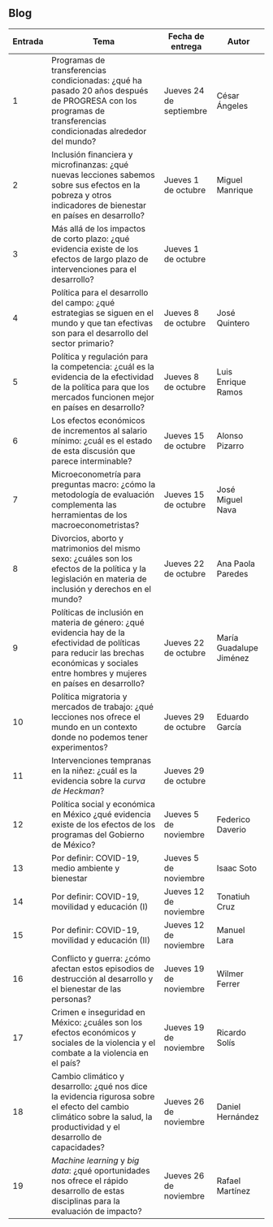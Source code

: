 ## Blog
  
  | **Entrada** | **Tema** | **Fecha de entrega** | **Autor** |
  | --- | --- | --- | --- |
  | 1 | Programas de transferencias condicionadas: ¿qué ha pasado 20 años después de PROGRESA con los programas de transferencias condicionadas alrededor del mundo? | Jueves 24 de septiembre | César Ángeles |
  | 2 | Inclusión financiera y microfinanzas: ¿qué nuevas lecciones sabemos sobre sus efectos en la pobreza y otros indicadores de bienestar en países en desarrollo? | Jueves 1 de octubre | Miguel Manrique |
  | 3 | Más allá de los impactos de corto plazo: ¿qué evidencia existe de los efectos de largo plazo de intervenciones para el desarrollo? | Jueves 1 de octubre | |
  | 4 | Política para el desarrollo del campo: ¿qué estrategias se siguen en el mundo y que tan efectivas son para el desarrollo del sector primario? | Jueves 8 de octubre | José Quintero |
  | 5| Política y regulación para la competencia: ¿cuál es la evidencia de la efectividad de la política para que los mercados funcionen mejor en países en desarrollo? | Jueves 8 de octubre | Luis Enrique Ramos |
  |  6| Los efectos económicos de incrementos al salario mínimo: ¿cuál es el estado de esta discusión que parece interminable? | Jueves 15 de octubre | Alonso Pizarro |
  | 7| Microeconometría para preguntas macro: ¿cómo la metodología de evaluación complementa las herramientas de los macroeconometristas? | Jueves 15 de octubre | José Miguel Nava |
  |  8| Divorcios, aborto y matrimonios del mismo sexo: ¿cuáles son los efectos de la política y la legislación en materia de inclusión y derechos en el mundo? | Jueves 22 de octubre | Ana Paola Paredes |
  | 9| Políticas de inclusión en materia de género: ¿qué evidencia hay de la efectividad de políticas para reducir las brechas económicas y sociales entre hombres y mujeres en países en desarrollo? | Jueves 22 de octubre | María Guadalupe Jiménez |
  |  10| Política migratoria y mercados de trabajo: ¿qué lecciones nos ofrece el mundo en un contexto donde no podemos tener experimentos? | Jueves 29 de octubre | Eduardo García |
  | 11| Intervenciones tempranas en la niñez: ¿cuál es la evidencia sobre la *curva de Heckman*? | Jueves 29 de octubre | |
  |  12| Política social y económica en México ¿qué evidencia existe de los efectos de los programas del Gobierno de México? | Jueves 5 de noviembre | Federico Daverio |
  |  13| Por definir: COVID-19, medio ambiente y bienestar | Jueves 5 de noviembre | Isaac Soto |
  | 14| Por definir: COVID-19, movilidad y educación (I) | Jueves 12 de noviembre | Tonatiuh Cruz |
  | 15| Por definir: COVID-19, movilidad y educación (II) | Jueves 12 de noviembre | Manuel Lara |
  | 16 | Conflicto y guerra: ¿cómo afectan estos episodios de destrucción al desarrollo y el bienestar de las personas? | Jueves 19 de noviembre | Wilmer Ferrer |
  | 17 | Crimen e inseguridad en México: ¿cuáles son los efectos económicos y sociales de la violencia y el combate a la violencia en el país? | Jueves 19 de noviembre | Ricardo Solís |
| 18 | Cambio climático y desarrollo: ¿qué nos dice la evidencia rigurosa sobre el efecto del cambio climático sobre la salud, la productividad y el desarrollo de capacidades? | Jueves 26 de noviembre | Daniel Hernández |
| 19 | _Machine learning_ y _big data_: ¿qué oportunidades nos ofrece el rápido desarrollo de estas disciplinas para la evaluación de impacto? | Jueves 26 de noviembre | Rafael Martínez |